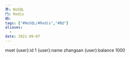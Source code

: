 ```yaml
---
界: NoSQL
门: Redis
纲: 
tags: ["#NoSQL/#Redis","#BQ"]
aliases:
  - 
date: 2021-09-07
---
```


mset {user}:id 1 {user}:name zhangsan {user}:balance 1000